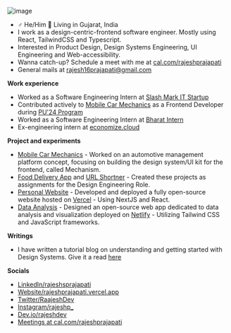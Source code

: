 ![image](https://github.com/Raajesh3108/Raajesh3108/assets/120726386/654c72f1-fb97-482f-9f3a-732c87c75f6a)

- ♂ He/Him 📍 Living in Gujarat, India
- I work as a design-centric-frontend software engineer. Mostly using React, TailwindCSS and Typescript.
- Interested in Product Design, Design Systems Engineering, UI Engineering and Web-accessibility.
- Wanna catch-up? Schedule a meet with me at [cal.com/rajeshprajapati](https://cal.com/rajeshprajapati)
- General mails at rajesh16prajapati@gmail.com

**Work experience**

- Worked as a Software Engineering Intern at [Slash Mark IT Startup](https://slashmark.cloud)
- Contributed actively to [Mobile Car Mechanics](https://github.com/Raajesh3108/Mobile-Car-Mechanics) as a Frontend Developer during [PU'24 Program](https://paruluniversity.ac.in/engineering-technology-research-projects)
- Worked as a Software Engineering Intern at [Bharat Intern](https://bharatintern.live)
- Ex-engineering intern at [economize.cloud](https://economize.cloud)

**Project and experiments**

- [Mobile Car Mechanics](https://github.com/Raajesh3108/Mobile-Car-Mechanics) - Worked on an automotive management platform concept, focusing on building the design system/UI kit for the frontend, called Mechanism.
- [Food Delivery App](https://github.com/Raajesh3108/Food-Delivery-App) and [URL Shortner](https://github.com/Raajesh3108/URL-Shortener) - Created these projects as assignments for the Design Engineering Role.
- [Personal Website](https://github.com/Raajesh3108/Personal-Website) - Developed and deployed a fully open-source website hosted on [Vercel](https://vercel.com/docs) - Using NextJS and React.
- [Data Analysis](https://github.com/Raajesh3108/Tailwind-Web-DataAnalytics) - Designed an open-source web app dedicated to data analysis and visualization deployed on [Netlify](https://docs.netlify.com) - Utilizing Tailwind CSS and JavaScript frameworks.

**Writings**

- I have written a tutorial blog on understanding and getting started with Design Systems. Give it a read [here](https://www.linkedin.com/in/rajeshsprajapati/recent-activity/articles/)

**Socials**

- [LinkedIn/rajeshsprajapati](https://www.linkedin.com/in/rajeshsprajapati/)
- [Website/rajeshprajapati.vercel.app](https://rajeshprajapati.vercel.app)
- [Twitter/RaajeshDev](https://x.com/RaajeshDev)
- [Instagram/rajeshp_](https://instagram.com/rajeshp_)
- [Dev.io/rajeshdev](https://dev.to/rajeshdev)
- [Meetings at cal.com/rajeshprajapati](https://cal.com/rajeshprajapati)
